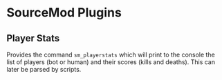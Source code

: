# SourceMod Plugins

## Player Stats

Provides the command `sm_playerstats` which will print to the console the list of players (bot or human) and their scores (kills and deaths). This can later be parsed by scripts.